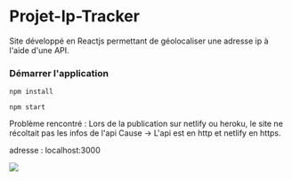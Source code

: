 # Projet-Ip-Tracker




Site développé en Reactjs permettant de géolocaliser une adresse ip à l'aide d'une API.

### Démarrer l'application

```
npm install
```

```
npm start
```
Problème rencontré : Lors de la publication sur netlify ou heroku, le site ne récoltait pas les infos de l'api 
Cause -> L'api est en http et netlify en https.

adresse : localhost:3000

<img src="api.gif"/>
